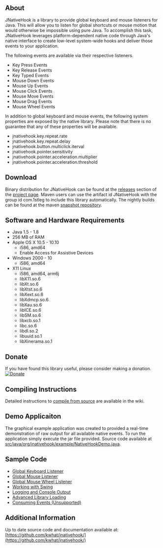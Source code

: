 ## About
JNativeHook is a library to provide global keyboard and mouse listeners for
Java.  This will allow you to listen for global shortcuts or mouse motion that
would otherwise be impossible using pure Java.  To accomplish this task,
JNativeHook leverages platform-dependent native code through Java's native
interface to create low-level system-wide hooks and deliver those events to
your application.

The following events are available via their respective listeners.
* Key Press Events
* Key Release Events
* Key Typed Events
* Mouse Down Events
* Mouse Up Events
* Mouse Click Events
* Mouse Move Events
* Mouse Drag Events
* Mouse Wheel Events

In addition to global keyboard and mouse events, the following system
properties are exposed by the native library.  Please note that there is no
guarantee that any of these properties will be available.
* jnativehook.key.repeat.rate
* jnativehook.key.repeat.delay
* jnativehook.button.multiclick.iterval
* jnativehook.pointer.sensitivity
* jnativehook.pointer.acceleration.multiplier
* jnativehook.pointer.acceleration.threshold
 
## Download
Binary distribution for JNativeHook can be found at the 
[releases](https://github.com/kwhat/jnativehook/releases) section of the 
[project page](https://github.com/kwhat/jnativehook/).  Maven users can 
use the artifact id JNativeHook with the group id com.1stleg to include 
this library automatically.  The nightly builds can be found at the maven 
[snapshot repository](https://oss.sonatype.org/content/repositories/snapshots/com/1stleg/jnativehook/2.0.SNAPSHOT/).

## Software and Hardware Requirements
* Java 1.5 - 1.8
* 256 MB of RAM
* Apple OS X 10.5 - 10.10
  * i586, amd64
  * Enable Access for Assistive Devices
* Windows 2000 - 10
  * i586, amd64
* X11 Linux
  * i586, amd64, arm6j
  * libX11.so.6
  * libXt.so.6
  * libXtst.so.6
  * libXext.so.6
  * libXdmcp.so.6
  * libXau.so.6
  * libICE.so.6
  * libSM.so.6
  * libxcb.so.1
  * libc.so.6
  * libdl.so.2
  * libuuid.so.1
  * libXinerama.so.1

## Donate
If you have found this library useful, please consider making a donation.
[![Donate](https://www.paypalobjects.com/en_US/i/btn/btn_donate_LG.gif)](https://www.paypal.com/cgi-bin/webscr?cmd=_s-xclick&hosted_button_id=UPMHT4ZFBTCBL)

## Compiling Instructions
Detailed instructions to [compile from source](Compile.md) are available in the wiki.

## Demo Applicaiton
The graphical example application was created to provided a real-time
demonstration of raw output for all available native events.  To run the
application simply execute the jar file provided. Source code available at 
[src/java/org/jnativehook/example/NativeHookDemo.java](src/java/org/jnativehook/example/NativeHookDemo.java).

## Sample Code
* [Global Keyboard Listener](src/wiki/examples/Keyboard.md)
* [Global Mouse Listener](src/wiki/examples/Mouse.md)
* [Global Mouse Wheel Listener](src/wiki/examples/MouseWheel.md)
* [Working with Swing](src/wiki/examples/Swing.md)
* [Logging and Console Output](src/wiki/examples/ConsoleOutput.md)
* [Advanced Library Loading](src/wiki/examples/LibraryLoading.md)
* [Consuming Events (Unsupported)](src/wiki/examples/ConsoleOutput.md)

## Additional Information
Up to date source code and documentation available at:
[https://github.com/kwhat/jnativehook/](https://github.com/kwhat/jnativehook/)
